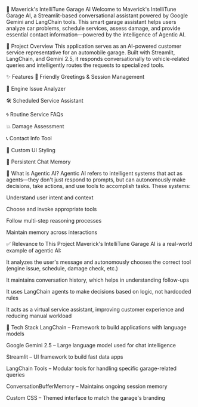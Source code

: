 🚗 Maverick's IntelliTune Garage AI
Welcome to Maverick's IntelliTune Garage AI, a Streamlit-based conversational assistant powered by Google Gemini and LangChain tools. This smart garage assistant helps users analyze car problems, schedule services, assess damage, and provide essential contact information—powered by the intelligence of Agentic AI.

🔧 Project Overview
This application serves as an AI-powered customer service representative for an automobile garage. Built with Streamlit, LangChain, and Gemini 2.5, it responds conversationally to vehicle-related queries and intelligently routes the requests to specialized tools.

✨ Features
👋 Friendly Greetings & Session Management

🚗 Engine Issue Analyzer

🛠️ Scheduled Service Assistant

🌀 Routine Service FAQs

💥 Damage Assessment

📞 Contact Info Tool

🎨 Custom UI Styling

💬 Persistent Chat Memory

🤖 What is Agentic AI?
Agentic AI refers to intelligent systems that act as agents—they don't just respond to prompts, but can autonomously make decisions, take actions, and use tools to accomplish tasks. These systems:

Understand user intent and context

Choose and invoke appropriate tools

Follow multi-step reasoning processes

Maintain memory across interactions

✅ Relevance to This Project
Maverick's IntelliTune Garage AI is a real-world example of agentic AI:

It analyzes the user's message and autonomously chooses the correct tool (engine issue, schedule, damage check, etc.)

It maintains conversation history, which helps in understanding follow-ups

It uses LangChain agents to make decisions based on logic, not hardcoded rules

It acts as a virtual service assistant, improving customer experience and reducing manual workload

🧠 Tech Stack
LangChain – Framework to build applications with language models

Google Gemini 2.5 – Large language model used for chat intelligence

Streamlit – UI framework to build fast data apps

LangChain Tools – Modular tools for handling specific garage-related queries

ConversationBufferMemory – Maintains ongoing session memory

Custom CSS – Themed interface to match the garage's branding

